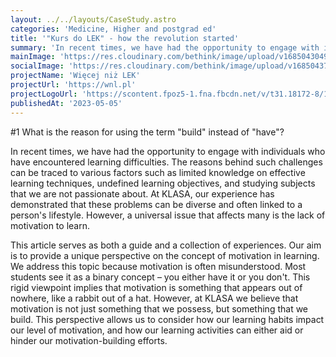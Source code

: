 ```yaml
---
layout: ../../layouts/CaseStudy.astro
categories: 'Medicine, Higher and postgrad ed'
title: '"Kurs do LEK" - how the revolution started'
summary: 'In recent times, we have had the opportunity to engage with individuals who have encountered learning difficulties. The reasons behind such challenges can be traced to various factors such as limited knowledge on effective learning techniques, undefined learning objectives, and studying subjects that we are not passionate about.'
mainImage: 'https://res.cloudinary.com/bethink/image/upload/v1685043049/Wolno_Several_young_medical_students_learning_together_in_a_spa_328fd193-69d0-46e4-a1a8-3914f16b12a4_pv9zly.png'
socialImage: 'https://res.cloudinary.com/bethink/image/upload/v1685043764/CASE_STUDY_LEK_LINKIMAGE_qidybz.png'
projectName: 'Więcej niż LEK'
projectUrl: 'https://wnl.pl'
projectLogoUrl: 'https://scontent.fpoz5-1.fna.fbcdn.net/v/t31.18172-8/13698105_1107804775978173_1102900890592321698_o.png?_nc_cat=105&ccb=1-7&_nc_sid=09cbfe&_nc_ohc=zNKNUVHHXeQAX8kv6-l&_nc_ht=scontent.fpoz5-1.fna&oh=00_AfD2UXtW7NjPEjLRVKYwASVyGnQ6fWluFAFJjj3vCylgVg&oe=648ED72E'
publishedAt: '2023-05-05'
---
```


#1 What is the reason for using the term "build" instead of "have"?

In recent times, we have had the opportunity to engage with individuals who have encountered learning difficulties. The reasons behind such challenges can be traced to various factors such as limited knowledge on effective learning techniques, undefined learning objectives, and studying subjects that we are not passionate about. At KLASA, our experience has demonstrated that these problems can be diverse and often linked to a person's lifestyle. However, a universal issue that affects many is the lack of motivation to learn.

This article serves as both a guide and a collection of experiences. Our aim is to provide a unique perspective on the concept of motivation in learning. We address this topic because motivation is often misunderstood. Most students see it as a binary concept – you either have it or you don't. This rigid viewpoint implies that motivation is something that appears out of nowhere, like a rabbit out of a hat. However, at KLASA we believe that motivation is not just something that we possess, but something that we build. This perspective allows us to consider how our learning habits impact our level of motivation, and how our learning activities can either aid or hinder our motivation-building efforts.

